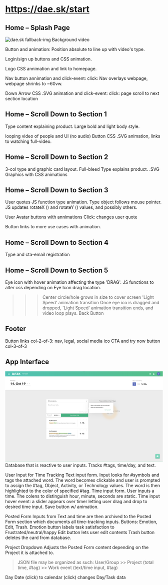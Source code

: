 # https://dae.sk/start

## Home – Splash Page
![dae.sk fallback-img](https://storage.googleapis.com/daesk-campaign/webgl-fallback/mountain-patch.jpg)
Background video

Button and animation: 
Position absolute to line up with video's type.

Login/sign up buttons and CSS animation.

Logo CSS annimation and link to homepage.

Nav button annimation and click-event:
click: Nav overlays webpage, webpage shrinks to ~60vw.

Down Arrow CSS .SVG animation and click-event:
click: page scroll to next section location

## Home – Scroll Down to Section 1
Type content explaining product.
Large bold and light body style.

looping video of people and UI (no audio)
Button CSS .SVG animation, links to watching full-video.

## Home – Scroll Down to Section 2
3-col type and graphic card layout. Full-bleed
Type explains product.
.SVG Graphics with CSS animations

## Home – Scroll Down to Section 3
User quotes JS function type animation.
Type object follows mouse pointer. JS updates rotateX () and rotateY () values, and possibly others.

User Avatar buttons with annimations
Click: changes user quote

Button links to more use cases with animation.

## Home – Scroll Down to Section 4
Type and cta-email registration

## Home – Scroll Down to Section 5
Eye icon with hover animation affecting the type 'DRAG'.
JS functions to alter css depending on Eye Icon drag location.
>>> Center circle/hole grows in size to cover screen
>>> 'Light Speed' animation transition
>>> Once eye ico is dragged and dropped, 'Light Speed' animation transition ends, and video loop plays.
>>> Back Button

## Footer
Button links col-2-of-3: nav, legal, social media ico
CTA and try now button col-3-of-3

## App Interface
![ui](https://raw.githubusercontent.com/vk-webdesign/cp2/master/00-Deconstructions/04a-Daesk-Time-Management/ui.png)
Database that is reactive to user inputs.
Tracks #tags, time/day, and text.

User Input for Time Tracking
Text input form.
Input looks for #symbols and tags the attached word. The word becomes clickable and user is prompted to assign the #tag, Object, Activity, or Technology values. The word is then highlighted to the color of specified #tag.
Time input form.
User inputs a time. The colens to distinguish hour, minute, seconds are static.
Time input hover event:
a slider appears over timer letting user drag and drop to desired time input.
Save button w/ animation.

Posted Form
Inputs from Text and time are then archived to the Posted Form section which documents all time-tracking inputs.
Buttons: Emotion, Edit, Trash.
Emotion button labels task satisfaction to Frustrated/neutral/happy
Edit button lets user edit contents
Trash button deletes the card from database.

Project Dropdown
Adjusts the Posted Form content depending on the Project it is attached to.

>JSON file may be organized as such:
User/Group >> Project (total time, #tag) >> Work event (text/time input, #tag)




Day
Date (click) to calendar (click) changes Day/Task data


